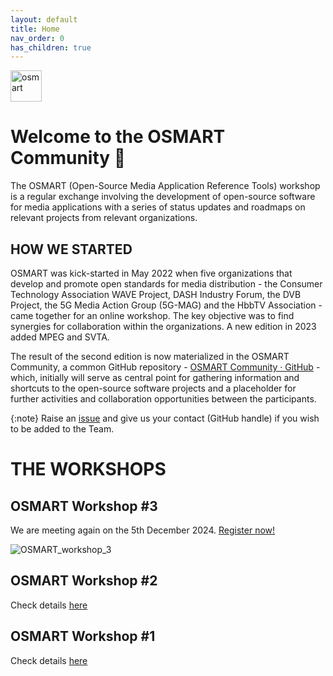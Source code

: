 ```yaml
---
layout: default
title: Home
nav_order: 0
has_children: true
---
```


<img src="{{site.baseurl}}/assets/images/osmart.png" alt="osmart" style="height:50px">

# Welcome to the OSMART Community 👋

The OSMART (Open-Source Media Application Reference Tools) workshop is a regular exchange involving the development of open-source software for media applications with a series of status updates and roadmaps on relevant projects from relevant organizations.

## HOW WE STARTED
OSMART was kick-started in May 2022 when five organizations that develop and promote open standards for media distribution - the Consumer Technology Association WAVE Project, DASH Industry Forum, the DVB Project, the 5G Media Action Group (5G-MAG) and the HbbTV Association - came together for an online workshop. The key objective was to find synergies for collaboration within the organizations. A new edition in 2023 added MPEG and SVTA.

The result of the second edition is now materialized in the OSMART Community, a common GitHub repository - [OSMART Community · GitHub](https://github.com/osmart-community) - which, initially will serve as central point for gathering information and shortcuts to the open-source software projects and a placeholder for further activities and collaboration opportunities between the participants.

{:note}
Raise an [issue](https://github.com/osmart-community/.github/issues) and give us your contact (GitHub handle) if you wish to be added to the Team.

# THE WORKSHOPS

## OSMART Workshop #3

We are meeting again on the 5th December 2024. [Register now!](./pages/osmart-workshop-3.html)

![OSMART_workshop_3](../assets/images/osmart3.jpg)


## OSMART Workshop #2
Check details [here](./pages/osmart-workshop-2.html)

## OSMART Workshop #1
Check details [here](./pages/osmart-workshop-2.html)
